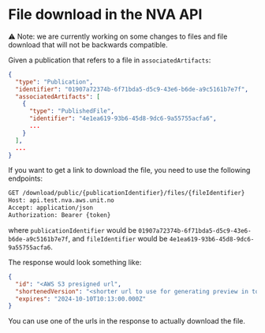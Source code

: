 # File download in the NVA API

:warning: Note: we are currently working on some changes to files and file download that will not be backwards compatible.

Given a publication that refers to a file in <code>associatedArtifacts</code>:

```json
{
  "type": "Publication",
  "identifier": "01907a72374b-6f71bda5-d5c9-43e6-b6de-a9c5161b7e7f",
  "associatedArtifacts": [
    {
      "type": "PublishedFile",
      "identifier": "4e1ea619-93b6-45d8-9dc6-9a55755acfa6",
      ...
    }
  ],
  ...
}
```

If you want to get a link to download the file, you need to use the following endpoints:

```html
GET /download/public/{publicationIdentifier}/files/{fileIdentifier}
Host: api.test.nva.aws.unit.no
Accept: application/json
Authorization: Bearer {token}
```
where <code>publicationIdentifier</code> would be <code>01907a72374b-6f71bda5-d5c9-43e6-b6de-a9c5161b7e7f</code>, and <code>fileIdentifier</code> would be <code>4e1ea619-93b6-45d8-9dc6-9a55755acfa6</code>.

The response would look something like:
```json
{
  "id": "<AWS S3 presigned url",
  "shortenedVersion": "<shorter url to use for generating preview in tools that do not support long urls>",
  "expires": "2024-10-10T10:13:00.000Z"
}
```

You can use one of the urls in the response to actually download the file.